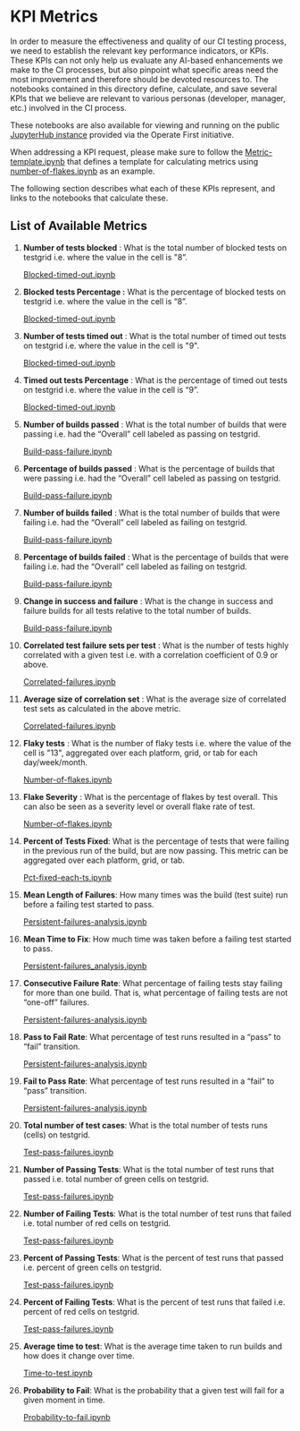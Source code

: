 # KPI Metrics

In order to measure the effectiveness and quality of our CI testing process, we need to establish the relevant key performance indicators, or KPIs. These KPIs can not only help us evaluate any AI-based enhancements we make to the CI processes, but also pinpoint what specific areas need the most improvement and therefore should be devoted resources to. The notebooks contained in this directory define, calculate, and save several KPIs that we believe are relevant to various personas (developer, manager, etc.) involved in the CI process.

These notebooks are also available for viewing and running on the public [JupyterHub instance](https://jupyterhub-opf-jupyterhub.apps.smaug.na.operate-first.cloud/hub/login) provided via the Operate First initiative.

When addressing a KPI request, please make sure to follow the [Metric-template.ipynb](metric_template.ipynb) that defines a template for calculating metrics using [number-of-flakes.ipynb](number_of_flakes.ipynb) as an example.

The following section describes what each of these KPIs represent, and links to the notebooks that calculate these.

## List of Available Metrics

1. **Number of tests blocked** : What is the total number of blocked tests on testgrid i.e. where the value in the cell is "8”.

    [Blocked-timed-out.ipynb](blocked_timed_out.ipynb)

2. **Blocked tests Percentage :** What is the percentage of blocked tests on testgrid i.e. where the value in the cell is “8”.

    [Blocked-timed-out.ipynb](blocked_timed_out.ipynb)

3. **Number of tests timed out** : What is the total number of timed out tests on testgrid i.e. where the value in the cell is "9".

    [Blocked-timed-out.ipynb](blocked_timed_out.ipynb)

4. **Timed out tests Percentage** :  What is the percentage of timed out tests on testgrid i.e. where the value in the cell is “9”.

    [Blocked-timed-out.ipynb](blocked_timed_out.ipynb)

5. **Number of builds passed** : What is the total number of builds that were passing i.e. had the “Overall” cell labeled as passing on testgrid.

    [Build-pass-failure.ipynb](build_pass_failure.ipynb)

6. **Percentage of builds passed** :  What is the percentage of builds that were passing i.e. had the “Overall” cell labeled as passing on testgrid.

    [Build-pass-failure.ipynb](build_pass_failure.ipynb)

7. **Number of builds failed** :  What is the total number of builds that were failing i.e. had the “Overall” cell labeled as failing on testgrid.

    [Build-pass-failure.ipynb](build_pass_failure.ipynb)

8. **Percentage of builds failed** :  What is the percentage of builds that were failing i.e. had the “Overall” cell labeled as failing on testgrid.

    [Build-pass-failure.ipynb](build_pass_failure.ipynb)

9. **Change in success and failure** : What is the change in success and failure builds for all tests relative to the total number of builds.

    [Build-pass-failure.ipynb](build_pass_failure.ipynb)

10. **Correlated test failure sets per test** : What is the number of tests highly correlated with a given test i.e. with a correlation coefficient of 0.9 or above.

    [Correlated-failures.ipynb](correlated_failures.ipynb)

11. **Average size of correlation set** : What is the average size of correlated test sets as calculated in the above metric.

    [Correlated-failures.ipynb](correlated_failures.ipynb)

12. **Flaky tests** : What is the number of flaky tests i.e. where the value of the cell is "13", aggregated over each platform, grid, or tab for each day/week/month.

    [Number-of-flakes.ipynb](number_of_flakes.ipynb)

13. **Flake Severity** : What is the percentage of flakes by test overall. This can also be seen as a severity level or overall flake rate of test.

    [Number-of-flakes.ipynb](number_of_flakes.ipynb)

14. **Percent of Tests Fixed**: What is the percentage of tests that were failing in the previous run of the build, but are now passing. This metric can be aggregated over each platform, grid, or tab.

    [Pct-fixed-each-ts.ipynb](pct_fixed_each_ts.ipynb)

15. **Mean Length of Failures**: How many times was the build (test suite) run before a failing test started to pass.

    [Persistent-failures-analysis.ipynb](persistent_failures_analysis.ipynb)

16. **Mean Time to Fix**: How much time was taken before a failing test started to pass.

    [Persistent-failures_analysis.ipynb](persistent_failures_analysis.ipynb)

17. **Consecutive Failure Rate**: What percentage of failing tests stay failing for more than one build. That is, what percentage of failing tests are not “one-off” failures.

    [Persistent-failures-analysis.ipynb](persistent_failures_analysis.ipynb)

18. **Pass to Fail Rate**: What percentage of test runs resulted in a “pass” to “fail” transition.

    [Persistent-failures-analysis.ipynb](persistent_failures_analysis.ipynb)

19. **Fail to Pass Rate**: What percentage of test runs resulted in a “fail” to “pass” transition.

    [Persistent-failures-analysis.ipynb](persistent_failures_analysis.ipynb)

20. **Total number of test cases**: What is the total number of tests runs (cells) on testgrid.

    [Test-pass-failures.ipynb](test_pass_failures.ipynb)

21. **Number of Passing Tests**: What is the total number of test runs that passed i.e. total number of green cells on testgrid.

    [Test-pass-failures.ipynb](test_pass_failures.ipynb)

22. **Number of Failing Tests**: What is the total number of test runs that failed i.e. total number of red cells on testgrid.

    [Test-pass-failures.ipynb](test_pass_failures.ipynb)

23. **Percent of Passing Tests**: What is the percent of test runs that passed i.e. percent of green cells on testgrid.

    [Test-pass-failures.ipynb](test_pass_failures.ipynb)

24. **Percent of Failing Tests**: What is the percent of test runs that failed i.e. percent of red cells on testgrid.

    [Test-pass-failures.ipynb](test_pass_failures.ipynb)

25. **Average time to test**: What is the average time taken to run builds and how does it change over time.

    [Time-to-test.ipynb](time_to_test.ipynb)

26. **Probability to Fail**: What is the probability that a given test will fail for a given moment in time.

    [Probability-to-fail.ipynb](probability_to_fail.ipynb)
